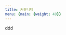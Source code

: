 ```yaml
---
title: 커뮤니티
menu: {main: {weight: 40}}
---
```


<!--add blocks of content here to add more sections to the community page -->

ddd